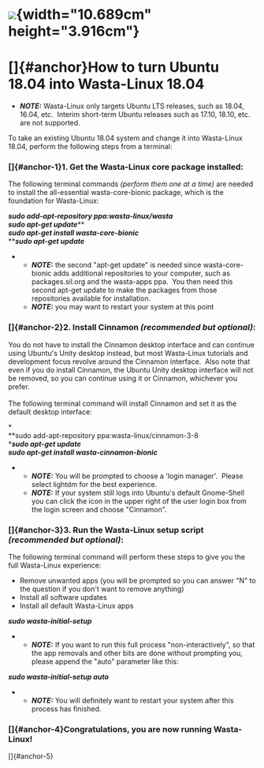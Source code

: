 ![](Pictures/100002010000019400000094814C377F678DB1A2.png){width="10.689cm" height="3.916cm"}
=============================================================================================

[]{#anchor}How to turn Ubuntu 18.04 into Wasta-Linux 18.04
==========================================================

-   ***NOTE:*** Wasta-Linux only targets Ubuntu LTS releases, such as
    18.04, 16.04, etc.  Interim short-term Ubuntu releases such as
    17.10, 18.10, etc. are not supported.

To take an existing Ubuntu 18.04 system and change it into Wasta-Linux
18.04, perform the following steps from a terminal:

### []{#anchor-1}1. Get the Wasta-Linux core package installed:

The following terminal commands *(perform them one at a time)* are
needed to install the all-essential wasta-core-bionic package, which is
the foundation for Wasta-Linux:

***sudo add-apt-repository ppa:wasta-linux/wasta\
sudo apt-get update*****\
*****sudo apt-get install wasta-core-bionic*****\
*****sudo apt-get update***

-   -   ***NOTE:*** the second "apt-get update" is needed since
        wasta-core-bionic adds additional repositories to your computer,
        such as packages.sil.org and the wasta-apps ppa.  You then need
        this second apt-get update to make the packages from those
        repositories available for installation.
    -   ***NOTE:*** you may want to restart your system at this point

### []{#anchor-2}2. Install Cinnamon *(recommended but optional)*:

You do not have to install the Cinnamon desktop interface and can
continue using Ubuntu's Unity desktop instead, but most Wasta-Linux
tutorials and development focus revolve around the Cinnamon interface. 
Also note that even if you do install Cinnamon, the Ubuntu Unity desktop
interface will not be removed, so you can continue using it or Cinnamon,
whichever you prefer.\
\
The following terminal command will install Cinnamon and set it as the
default desktop interface:

*\
**sudo add-apt-repository ppa:wasta-linux/cinnamon-3-8\
****sudo apt-get update\
sudo apt-get install wasta-cinnamon-bionic***

-   -   ***NOTE:*** You will be prompted to choose a 'login manager'. 
        Please select lightdm for the best experience.
    -   ***NOTE:*** If your system still logs into Ubuntu's default
        Gnome-Shell you can click the icon in the upper right of the
        user login box from the login screen and choose "Cinnamon".

### []{#anchor-3}**3. Run the Wasta-Linux setup script** *(recommended but optional)*:

The following terminal command will perform these steps to give you the
full Wasta-Linux experience:

-   Remove unwanted apps (you will be prompted so you can answer "N" to
    the question if you don't want to remove anything)
-   Install all software updates
-   Install all default Wasta-Linux apps

***sudo wasta-initial-setup***

-   -   ***NOTE:*** If you want to run this full process
        "non-interactively", so that the app removals and other bits are
        done without prompting you, please append the "auto" parameter
        like this:

***sudo wasta-initial-setup auto***

-   -   ***NOTE:*** You will definitely want to restart your system
        after this process has finished.

### []{#anchor-4}Congratulations, you are now running Wasta-Linux!

[]{#anchor-5}


